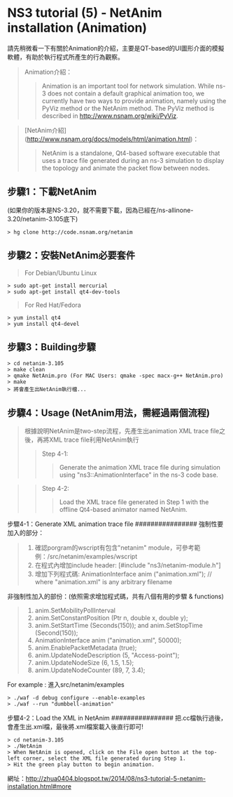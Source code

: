 NS3 tutorial (5) - NetAnim installation (Animation)
=========================
請先稍微看一下有關於Animation的介紹，主要是QT-based的UI圖形介面的模擬軟體，有助於執行程式所產生的行為觀察。

> Animation介紹：
> > Animation is an important tool for network simulation. While ns-3 does not contain a default graphical animation too, we currently have two ways to provide animation, namely using the PyViz method or the NetAnim method. The PyViz method is described in http://www.nsnam.org/wiki/PyViz.

> [NetAnim介紹] (http://www.nsnam.org/docs/models/html/animation.html)：
> > NetAnim is a standalone, Qt4-based software executable that uses a trace file generated during an ns-3 simulation to display the topology and animate the packet flow between nodes.

步驟1：下載NetAnim
---------------
(如果你的版本是NS-3.20，就不需要下載，因為已經在/ns-allinone-3.20/netanim-3.105底下)

    > hg clone http://code.nsnam.org/netanim

步驟2：安裝NetAnim必要套件
---------------
> For Debian/Ubuntu Linux

    > sudo apt-get install mercurial
    > sudo apt-get install qt4-dev-tools

> For Red Hat/Fedora

    > yum install qt4
    > yum install qt4-devel

步驟3：Building步驟
---------------
    > cd netanim-3.105
    > make clean
    > qmake NetAnim.pro (For MAC Users: qmake -spec macx-g++ NetAnim.pro)
    > make
    > 將會產生出NetAnim執行檔...


步驟4：Usage (NetAnim用法，需經過兩個流程)
---------------
> 根據說明NetAnim是two-step流程，先產生出animation XML trace file之後，再將XML trace file利用NetAnim執行 
> > Step 4-1: 
> > > Generate the animation XML trace file during simulation using "ns3::AnimationInterface" in the ns-3 code base.

> > Step 4-2: 
> > > Load the XML trace file generated in Step 1 with the offline Qt4-based animator named NetAnim.

步驟4-1：Generate XML animation trace file
################
強制性要加入的部分：<br />
> 1. 確認porgram的wscript有包含"netanim" module，可參考範例：/src/netanim/examples/wscript <br />
> 2. 在程式內增加include header: [#include "ns3/netanim-module.h"] <br />
> 3. 增加下列程式碼: AnimationInterface anim ("animation.xml"); // where "animation.xml" is any arbitrary filename <br />

非強制性加入的部份：(依照需求增加程式碼，共有八個有用的步驟 & functions) <br />
> 1. anim.SetMobilityPollInterval
> 2. anim.SetConstantPosition (Ptr<Node> n, double x, double y);
> 3. anim.SetStartTime (Seconds(150)); and anim.SetStopTime (Second(150));
> 4. AnimationInterface anim ("animation.xml", 50000);
> 5. anim.EnablePacketMetadata (true);
> 6. anim.UpdateNodeDescription (5, "Access-point");
> 7. anim.UpdateNodeSize (6, 1.5, 1.5);
> 8. anim.UpdateNodeCounter (89, 7, 3.4);

For example : 進入src/netanim/examples

    > ./waf -d debug configure --enable-examples
    > ./waf --run "dumbbell-animation"



步驟4-2：Load the XML in NetAnim
################
把.cc檔執行過後，會產生出.xml檔，最後將.xml檔案載入後直行即可!

    > cd netanim-3.105
    > ./NetAnim
    > When NetAnim is opened, click on the File open button at the top-left corner, select the XML file generated during Step 1.
    > Hit the green play button to begin animation.

網址：http://zhua0404.blogspot.tw/2014/08/ns3-tutorial-5-netanim-installation.html#more
